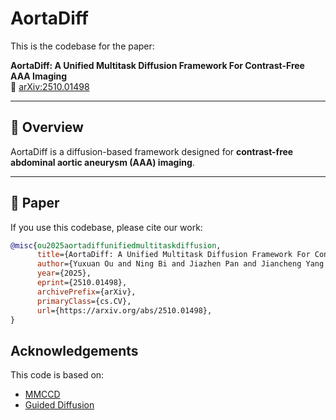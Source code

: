 # AortaDiff

This is the codebase for the paper:

**AortaDiff: A Unified Multitask Diffusion Framework For Contrast-Free AAA Imaging**  
📄 [arXiv:2510.01498](https://arxiv.org/abs/2510.01498)

---

## 📌 Overview
AortaDiff is a diffusion-based framework designed for **contrast-free abdominal aortic aneurysm (AAA) imaging**.

---

## 📖 Paper
If you use this codebase, please cite our work:  

```bibtex
@misc{ou2025aortadiffunifiedmultitaskdiffusion,
      title={AortaDiff: A Unified Multitask Diffusion Framework For Contrast-Free AAA Imaging}, 
      author={Yuxuan Ou and Ning Bi and Jiazhen Pan and Jiancheng Yang and Boliang Yu and Usama Zidan and Regent Lee and Vicente Grau},
      year={2025},
      eprint={2510.01498},
      archivePrefix={arXiv},
      primaryClass={cs.CV},
      url={https://arxiv.org/abs/2510.01498}, 
}
```

## Acknowledgements
This code is based on:  
- [MMCCD](https://github.com/ZiyunLiang/MMCCD)  
- [Guided Diffusion](https://github.com/openai/guided-diffusion/tree/main/guided_diffusion)  